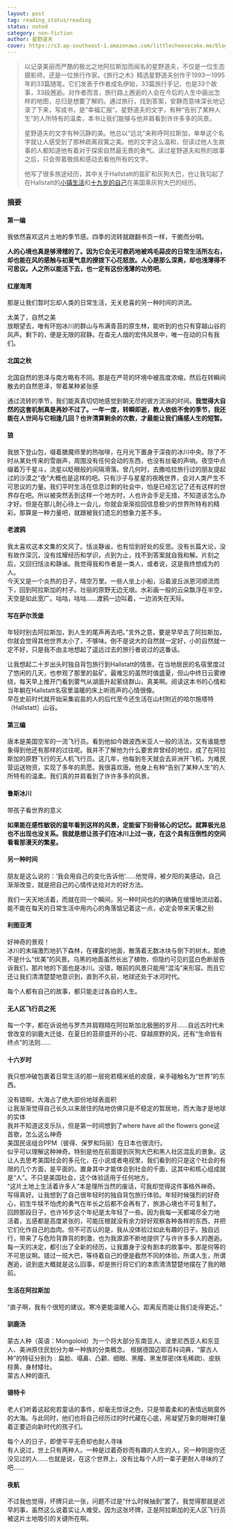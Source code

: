 ```yaml
---
layout: post
tag: reading_status/reading
status: noted
category: non-fiction
author: 星野道夫
cover: https://s3.ap-southeast-1.amazonaws.com/littlecheesecake.me/blog-post/books/旅行之木.jpeg
---
```


> 以记录美丽而严酷的极北之地阿拉斯加而闻名的星野道夫，不仅是一位生态摄影师，还是一位旅行作家。《旅行之木》精选星野道夫创作于1993—1995年的33篇随笔。它们发表于作者成名伊始，33篇旅行手记，也是33个故事，33段邂逅。对作者而言，旅行路上邂逅的人会在今后的人生中画出怎样的地图，总归是想要了解的。通过旅行，找到答案，安静而意味深长地记录了下来，写成书，是“幸福汇报”。星野道夫的文字，有种“告别了某种人生”的人所特有的温柔，本书让我们能够与他并肩看到许许多多的风景。
> 
> 星野道夫的文字有种沉静的美。他总以“远北”来称呼阿拉斯加，单单这个名字就让人感受到了那种疏离寂寞之美。他的文字这么温和，但读过他人生故事的人都知道他有着对于探索自然最无畏的勇气。读过星野道夫和熊的故事之后，只会带着敬佩和感动去看他所有的文字。
> 
> 他写了很多旅途经历，其中关于Hallstatt的盐矿和灰狗大巴，也让我勾起了在Hallstatt的[小镇生活](/blog2/2011/04/05/travel-euro-10.html)和[十九岁的自己](/blog2/2013/10/25/nineteen.html)在美国乘灰狗大巴的经历。

### 摘要

#### 第一编

我依然喜欢这片土地的季节感。四季的流转就跟翻书页一样，干脆而分明。 

**人的心境也真是够滑稽的了。因为它会无可救药地被鸡毛蒜皮的日常生活所左右，却也能在风的感触与初夏气息的撩拨下心花怒放。人心是那么深奥，却也浅薄得不可思议。人之所以能活下去，也一定有这份浅薄的功劳吧**。 

#### 红崖海湾

那是让我们暂时忘却人类的日常生活，无关悲喜的另一种时间的洪流。 

<figcaption class="reading-notes">
太美了，自然之美
</figcaption>
放眼望去，唯有环抱冰川的群山与布满青苔的原生林，能听到的也只有穿越山谷的风声。剩下的，便是无限的寂静。在杳无人烟的宏伟风景中，唯一在动的只有我们。 

#### 北国之秋

北国自然的恩泽与南方略有不同。那是在严苛的环境中被高度浓缩，然后在转瞬间散去的自然恩泽，带着某种紧张感 

通过流转的季节，我们能真真切切地感觉到朝无尽的彼方流淌的时间。**我觉得大自然的这套机制真是再妙不过了。一年一度，转瞬即逝，教人依依不舍的季节，我还能在人世间与它相逢几回？也许清算剩余的次数，才最能让我们痛感人生的短暂。**

#### 狼

我放下登山包，啜着膳魔师里的热咖啡，在月光下置身于深夜的冰川中央。除了不时从某处传来的雪崩声，周围没有任何会动的东西，也没有丝毫的声响。夜空中点缀着万千星斗，流星以眨眼般的间隔滑落。曾几何时，去撒哈拉旅行过的朋友提起过的沙漠之“夜”大概也是这样的吧。只有沙子与星星的夜晚世界，会对人类产生不可思议的力量。我们平时生活在信息过剩的社会中，怕是已经忘记了还有这样的世界存在吧。所以被突然丢到这样一个地方时，人也许会手足无措，不知道该怎么办才好。但是在那儿耐心待上一会儿，你就会渐渐拾回信息极少的世界所特有的精彩。那算是一种力量吧，就跟被我们遗忘的想象力差不多。

#### 老渡鸦

<figcaption class="reading-notes">
我太喜欢这本文集的文风了。恬淡静谧，也有恰到好处的反思。没有长篇大论，没有故作深沉，没有炫耀经历和学识，点到为止，找不到答案就自我和解。片刻之后，又回归恬淡和静谧。我觉得我和作者是一类人，或者说，这是我终想成为的人。
</figcaption>
今天又是一个炎热的日子，晴空万里。一些人坐上小船，沿着波丘派恩河顺流而下，回到阿拉斯加的村子。壮丽的原野无边无垠。水彩画一般的云朵飘浮在半空，天空是如此宽广。咕咕，咕咕……渡鸦一边叫着，一边消失在天际。 

#### 写在萨尔茨堡

年轻时别去阿拉斯加，到人生的尾声再去吧。”言外之意，要是早早去了阿拉斯加，你就会觉得其他世界太小了，不够味。倒不是说大的自然就一定好，小的自然就一定不好，只是我不由主地想起了遥远过去的旅行者说过的这番话。 

<figcaption class="reading-notes">
让我想起二十岁出头时独自背包旅行到Hallstatt的情景。在当地居民的名宿里度过了悠闲的几天，也参观了那里的盐矿。最难忘的虽然时值盛夏，但山中终日云雾缭绕，每天早上推开门看到雾气从湖面升起萦绕群山，真美啊。阅读这本书的心情和当年躺在Hallstatt名宿里温暖的床上听雨声的心情很像。
</figcaption>
早在史前时代就开始采集岩盐的人的后代至今还生活在山村附近的哈尔施塔特（Hallstatt）山谷。

#### 第三编

唐本是美国空军的一流飞行员。看到他如今跟波西米亚人一般的活法，又有谁能想象得到他还有那样的过往呢。我并不了解他为什么要舍弃曾经的地位，成了在阿拉斯加的原野飞行的无人机飞行员。这几年，他每到冬天就会去非洲开飞机，为难民营运送物资，实现了多年的夙愿。我很喜欢唐。他身上有种“告别了某种人生”的人所特有的温柔。我们真的并肩看到了许许多多的风景。 

#### 鲁斯冰川

<figcaption class="reading-notes">
带孩子看世界的意义
</figcaption>

**如果能在感性敏锐的童年看到这样的风景，定能留下刻骨铭心的记忆。就算极光总也不出现也没关系。我就是想让孩子们在冰川上过一夜，在这个具有压倒性的空间看看那漫天的繁星。**

#### 另一种时间

朋友是这么说的：‘我会用自己的变化告诉他’……他觉得，被夕阳的美感动，自己渐渐改变，就是把自己的心情传达给对方的好方法。 

我们一天天地活着，而就在同一个瞬间，另一种时间也的的确确在缓慢地流动着。能不能在每天的日常生活中用内心的角落惦记着这一点，必定会带来天壤之别 

#### 利图亚湾

<figcaption class="reading-notes">
好神奇的景观！
</figcaption>
冰川的末端激烈地扒下森林，在裸露的地面，散落着无数冰块与倒下的树木。那绝不是什么“优美”的风景。乌黑的地面虽然长出了植物，但隐约可见的蓝白色断层告诉我们，那片地的下面也是冰川。没错，眼前的风景只能用“混沌”来形容。而且它还让我们清清楚楚地意识到，直到不久前，地球还处于冰河时代。 

每个人都有自己的故事，都只能走过各自的人生。 

#### 无人区飞行员之死

每一个字，都在诉说他与罗杰并肩翱翔在阿拉斯加北极圈的岁月……自远古时代未曾改变的驯鹿大迁徙、在夏日的苔原盛开的小花、穿越原野的风，还有“生命皆有终点”的法则…… 

#### 十六岁时

我只想冲破包裹着日常生活的那一层宛若糯米纸的皮膜，亲手碰触名为“世界”的东西。 

<figcaption class="reading-notes">
没有错啊，大海占了绝大部份地球表面积
</figcaption>
让我渐渐觉得自己长久以来居住的陆地仿佛只是不稳定的暂居地，而大海才是地球的实体 

<figcaption class="reading-notes">
我并不知道这支乐队，但是第一时间想到了where have all the flowers gone这首歌，怎么这么神奇
</figcaption>
美国民谣组合PPM（彼得、保罗和玛丽）在日本也很流行。

<figcaption class="reading-notes">
似乎可以理解这种神奇。特别是他在前面提到灰狗大巴和黑人社区混乱的景象。这让人去思考美国社会的多元化，在小说或者电视里，我们看到的只是这个社会的有限的几个方面，是平面的。置身其中才能体会到社会的千面，这其中和核心组成就是“人”。不只是美国社会，这个体验适用于任何地方。
</figcaption>
“这片土地上生活着许多人”本是理所当然的废话，可我却觉得这件事格外神奇。 

<figcaption class="reading-notes">
写得真好。让我想到了自己很年轻时的独自背包旅行体验。年轻时候强烈的好奇心，初生牛犊不怕虎的勇气在年长之后都不会再有了，旅游心境也不可复制了。
</figcaption>
回顾那段日子，也许16岁这个年纪是太年轻了一些。因为我每一天都竭尽全力地活着，五感都是高度紧张的，可能压根就没有余力好好观察各种各样的东西，并把它们化作自己的血肉。但不可否认的是，我从没体验过如此有趣的日子。独自远行，带来了与危险背靠背的刺激，也为我源源不断地提供了与许许多多人的邂逅。每一天的决定，都引出了全新的经历，让我置身于没有剧本的故事中。那是何等的不可思议啊。错过一班大巴，等待着自己的便是截然不同的体验。所谓人生，所谓邂逅，说到底大概就是这么回事，却是旅行将它们的本质清清楚楚地摆在了我的眼前。 

#### 生活在阿拉斯加

“直子啊，我有个很短的建议。寒冷更能温暖人心。距离反而能让我们走得更近。” 

#### 驯鹿汤

<figcaption class="reading-notes">
蒙古人种（英语：Mongoloid）为一个将大部分东南亚人、波里尼西亚人和东亚人、美洲原住民划分为单一种族的分类概念。 根据德国迈耶百科词典，“蒙古人种”的特征分别为﹕扁脸、塌鼻、凸颧、细眼、黑瞳、黑发厚密(体毛稀疏)、皮肤棕黄、身材矮壮。
</figcaption>
蒙古人种的面孔 

#### 锡特卡

老人们听着这起宛若童话的事件，却毫无惊讶之色，只是带着柔和的表情远眺窗外的大海。与此同时，他们也将自己经历过的时代藏在心底，用凝望万象的眼神打量着正要迈向新时代的孩子们。 

<figcaption class="reading-notes">
每个人的日子，即使平平无奇却也耐人寻味
</figcaption>
有人说过，世上只有两种人。一种是过着奇妙而有趣的人生的人，另一种则是你还没见过的人……也就是说，在这个世界上，没有比每个人的一辈子更耐人寻味的了吧…… 

#### 夜航

不过我也觉得，坏牌只此一张，问题不过是“什么时候抽到”罢了。我觉得那就是迟早的事，虽然这么说着实让人难受。因为这张坏牌，正是阿拉斯加的无人区飞行员被这片土地吸引的关键所在啊。 
